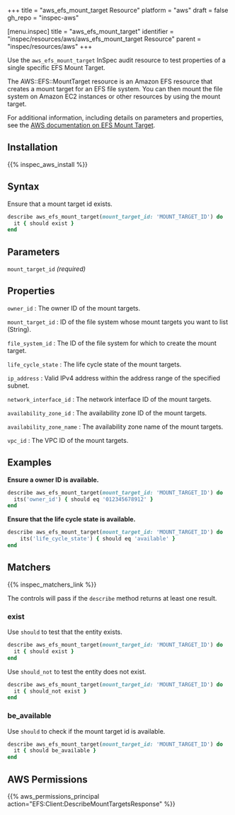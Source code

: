 +++
title = "aws_efs_mount_target Resource"
platform = "aws"
draft = false
gh_repo = "inspec-aws"

[menu.inspec]
title = "aws_efs_mount_target"
identifier = "inspec/resources/aws/aws_efs_mount_target Resource"
parent = "inspec/resources/aws"
+++

Use the `aws_efs_mount_target` InSpec audit resource to test properties of a single specific EFS Mount Target.

The AWS::EFS::MountTarget resource is an Amazon EFS resource that creates a mount target for an EFS file system. You can then mount the file system on Amazon EC2 instances or other resources by using the mount target.

For additional information, including details on parameters and properties, see the [AWS documentation on EFS Mount Target](https://docs.aws.amazon.com/AWSCloudFormation/latest/UserGuide/aws-resource-efs-mounttarget.html).

## Installation

{{% inspec_aws_install %}}

## Syntax

Ensure that a mount target id exists.

```ruby
describe aws_efs_mount_target(mount_target_id: 'MOUNT_TARGET_ID') do
  it { should exist }
end
```

## Parameters

`mount_target_id` _(required)_

## Properties

`owner_id`
: The owner ID of the mount targets.

`mount_target_id`
: ID of the file system whose mount targets you want to list (String).

`file_system_id`
: The ID of the file system for which to create the mount target.

`life_cycle_state`
: The life cycle state of the mount targets.

`ip_address`
: Valid IPv4 address within the address range of the specified subnet.

`network_interface_id`
: The network interface ID of the mount targets.

`availability_zone_id`
: The availability zone ID of the mount targets.

`availability_zone_name`
: The availability zone name of the mount targets.

`vpc_id`
: The VPC ID of the mount targets.

## Examples

**Ensure a owner ID is available.**

```ruby
describe aws_efs_mount_target(mount_target_id: 'MOUNT_TARGET_ID') do
  its('owner_id') { should eq '012345678912' }
end
```

**Ensure that the life cycle state is available.**

```ruby
describe aws_efs_mount_target(mount_target_id: 'MOUNT_TARGET_ID') do
    its('life_cycle_state') { should eq 'available' }
end
```

## Matchers

{{% inspec_matchers_link %}}

The controls will pass if the `describe` method returns at least one result.

### exist

Use `should` to test that the entity exists.

```ruby
describe aws_efs_mount_target(mount_target_id: 'MOUNT_TARGET_ID') do
  it { should exist }
end
```

Use `should_not` to test the entity does not exist.

```ruby
describe aws_efs_mount_target(mount_target_id: 'MOUNT_TARGET_ID') do
  it { should_not exist }
end
```

### be_available

Use `should` to check if the mount target id is available.

```ruby
describe aws_efs_mount_target(mount_target_id: 'MOUNT_TARGET_ID') do
  it { should be_available }
end
```

## AWS Permissions

{{% aws_permissions_principal action="EFS:Client:DescribeMountTargetsResponse" %}}
